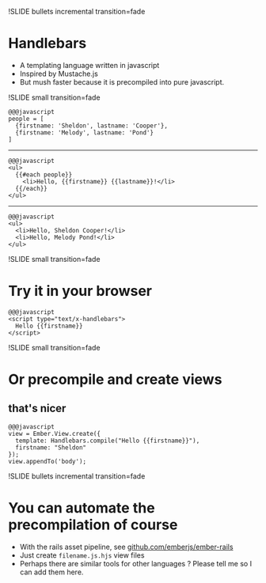 !SLIDE bullets incremental transition=fade
# Handlebars

* A templating language written in javascript
* Inspired by Mustache.js
* But mush faster because it is precompiled into pure javascript.

!SLIDE small transition=fade

    @@@javascript
    people = [
      {firstname: 'Sheldon', lastname: 'Cooper'},
      {firstname: 'Melody', lastname: 'Pond'}
    ]

---

    @@@javascript
    <ul>
      {{#each people}}
        <li>Hello, {{firstname}} {{lastname}}!</li>
      {{/each}}
    </ul>

---

    @@@javascript
    <ul>
      <li>Hello, Sheldon Cooper!</li>
      <li>Hello, Melody Pond!</li>
    </ul>

!SLIDE small transition=fade
# Try it in your browser

    @@@javascript
    <script type="text/x-handlebars">
      Hello {{firstname}}
    </script>

!SLIDE small transition=fade
# Or precompile and create views
## that's nicer

    @@@javascript
    view = Ember.View.create({
      template: Handlebars.compile("Hello {{firstname}}"),
      firstname: "Sheldon"
    });
    view.appendTo('body');

!SLIDE bullets incremental transition=fade
# You can automate the precompilation of course

* With the rails asset pipeline, see [github.com/emberjs/ember-rails](https://github.com/emberjs/ember-rails)
* Just create `filename.js.hjs` view files
* Perhaps there are similar tools for other languages ? Please tell me so I can add them here.
